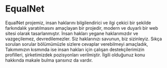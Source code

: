 # EqualNet
EqualNet projemiz, insan haklarını bilgilendirici ve ilgi çekici bir şekilde farkındalık yaratılmasını amaçlayan bir projedir, modern ve duyarlı bir web sitesi olarak tasarlanmıştır. İnsan hakları yegane haklarımızdır ve vazgeçilemez, devredilemezler. Siz haklarınızı savunun, biz sizinleyiz. 
Sıkça sorulan sorular bölümümüzle sizlere cevaplar verebilmeyi amaçladık, Takımımızın kısmında ise insan hakları için çalışan destekçilerimizin profilleri, şirketimizdek pozisyonları verilmiştir.  İlgili olduğunuz konu hakkında makale bulma şansınız da vardır.
